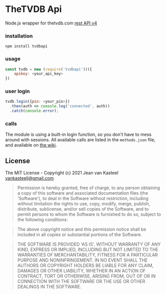 # TheTVDB Api

Node.js wrapper for thetvdb.com [rest API v4](https://thetvdb.github.io/v4-api/)

### installation

```
npm install tvdbapi
```

### usage

```js
const tvdb = new (require('tvdbapi'))({
    apikey: <your_api_key>
})
```


### user login

```js
tvdb.login({pin: <your_pin>})
  .then(auth => console.log('connected', auth))
  .catch(console.error);
```

### calls

The module is using a built-in login function, so you don't have to mess around with sessions. All available calls are listed in the `methods.json` file, and available on [the wiki](https://github.com/vankasteelj/tvdbapi/wiki/available-API-calls).

## License 

The MIT License - Copyright (c) 2021 Jean van Kasteel <vankasteelj@gmail.com>

>Permission is hereby granted, free of charge, to any person obtaining
a copy of this software and associated documentation files (the
'Software'), to deal in the Software without restriction, including
without limitation the rights to use, copy, modify, merge, publish,
distribute, sublicense, and/or sell copies of the Software, and to
permit persons to whom the Software is furnished to do so, subject to
the following conditions:

>The above copyright notice and this permission notice shall be
included in all copies or substantial portions of the Software.

>THE SOFTWARE IS PROVIDED 'AS IS', WITHOUT WARRANTY OF ANY KIND,
EXPRESS OR IMPLIED, INCLUDING BUT NOT LIMITED TO THE WARRANTIES OF
MERCHANTABILITY, FITNESS FOR A PARTICULAR PURPOSE AND NONINFRINGEMENT.
IN NO EVENT SHALL THE AUTHORS OR COPYRIGHT HOLDERS BE LIABLE FOR ANY
CLAIM, DAMAGES OR OTHER LIABILITY, WHETHER IN AN ACTION OF CONTRACT,
TORT OR OTHERWISE, ARISING FROM, OUT OF OR IN CONNECTION WITH THE
SOFTWARE OR THE USE OR OTHER DEALINGS IN THE SOFTWARE.